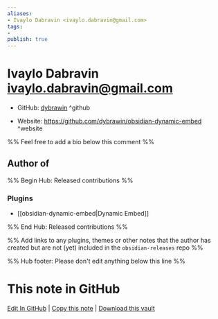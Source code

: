```yaml
---
aliases:
- Ivaylo Dabravin <ivaylo.dabravin@gmail.com>
tags:
- 
publish: true
---
```


# Ivaylo Dabravin <ivaylo.dabravin@gmail.com>

- GitHub: [dybrawin](https://github.com/dybrawin/) ^github
<!-- - Discord: `@` ^discord-->
- Website: <https://github.com/dybrawin/obsidian-dynamic-embed> ^website
<!-- - [[Publish sites|Publish site]]: ^publish-->

%% Feel free to add a bio below this comment %%


## Author of

%% Begin Hub: Released contributions %%
### Plugins
- [[obsidian-dynamic-embed|Dynamic Embed]]

%% End Hub: Released contributions %%

%% Add links to any plugins, themes or other notes that the author has created but are not (yet) included in the `obsidian-releases` repo %%

<!--
### Unlisted plugins
-->

<!--
### Others
-->

<!--
## Sponsor this author

- [[GitHub sponsors]]: [Sponsor @dybrawin on GitHub Sponsors](https://github.com/sponsors/dybrawin) ^github-sponsor
- [[Buy me a coffee]]: ^buy-me-a-coffee
- [[PayPal]]: ^paypal
- [[Patreon]]: ^patreon

-->

<!--
## Follow this author

- [[YouTube Channels|On YouTube]]: ^youtube
- Twitter: ^twitter
- ...
-->

%% Hub footer: Please don't edit anything below this line %%

# This note in GitHub

<span class="git-footer">[Edit In GitHub](https://github.dev/obsidian-community/obsidian-hub/blob/main/01%20-%20Community/People/dybrawin.md "git-hub-edit-note") | [Copy this note](https://raw.githubusercontent.com/obsidian-community/obsidian-hub/main/01%20-%20Community/People/dybrawin.md "git-hub-copy-note") | [Download this vault](https://github.com/obsidian-community/obsidian-hub/archive/refs/heads/main.zip "git-hub-download-vault") </span>
